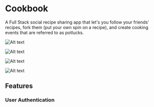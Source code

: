 # Cookbook

A Full Stack social recipe sharing app that let's you follow your friends' recipes, fork them (put your own spin on a recipe), and create cooking events that are referred to as potlucks. 

![Alt text](./assets/cookbook-landing.png?raw=true "Landing Page")

![Alt text](./assets/cookbook.gif?raw=true "Landing gif")

![Alt text](./assets/cookbook-home.png?raw=true "Home Page")

![Alt text](./assets/cookbook-potlucklist.png?raw=true "Landing Page")

## Features 

### User Authentication 
